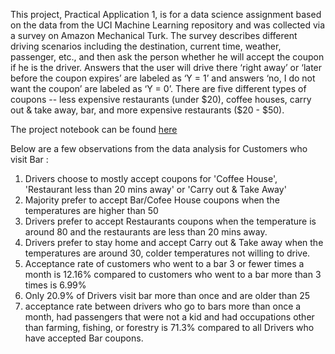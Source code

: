 This project, Practical Application 1, is for a data science assignment based on the data from the UCI Machine Learning repository and was collected via a survey on Amazon Mechanical Turk. The survey describes different driving scenarios including the destination, current time, weather, passenger, etc., and then ask the person whether he will accept the coupon if he is the driver. Answers that the user will drive there ‘right away’ or ‘later before the coupon expires’ are labeled as ‘Y = 1’ and answers ‘no, I do not want the coupon’ are labeled as ‘Y = 0’. There are five different types of coupons -- less expensive restaurants (under $20), coffee houses, carry out & take away, bar, and more expensive restaurants ($20 - $50). 

The project notebook can be found [here](./prompt.jpynb)

Below are a few observations from the data analysis for Customers who visit Bar : 

1. Drivers choose to mostly accept coupons for 'Coffee House', 'Restaurant less than 20 mins away' or 'Carry out & Take Away'
2. Majority prefer to accept Bar/Cofee House coupons when the temperatures are higher than 50
3. Drivers prefer to accept Restaurants coupons when the temperature is around 80 and the restaurants are less than 20 mins away.
4. Drivers prefer to stay home and accept Carry out & Take away when the temperatures are around 30, colder temperatures not willing to drive.
5. Acceptance rate of customers who went to a bar 3 or fewer times a month is 12.16% compared to customers who went to a bar more than 3 times is 6.99%
6. Only 20.9% of Drivers visit bar more than once and are older than 25
7. acceptance rate between drivers who go to bars more than once a month, had passengers that were not a kid and had occupations other than farming, fishing, or forestry is 71.3% compared to all Drivers who have accepted Bar coupons.

